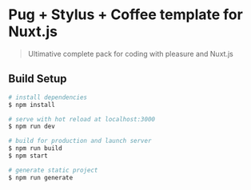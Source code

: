 # Pug + Stylus + Coffee template for Nuxt.js

> Ultimative complete pack for coding with pleasure and Nuxt.js

## Build Setup

``` bash
# install dependencies
$ npm install

# serve with hot reload at localhost:3000
$ npm run dev

# build for production and launch server
$ npm run build
$ npm start

# generate static project
$ npm run generate
```

